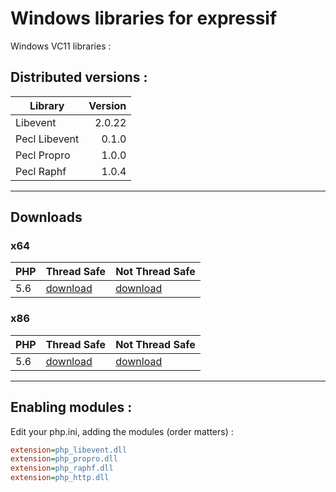 # Windows libraries for expressif

Windows VC11 libraries :

## Distributed versions :

| Library       | Version  |
|---------------|---------:|
| Libevent      |   2.0.22 |
| Pecl Libevent |    0.1.0 |
| Pecl Propro   |    1.0.0 |
| Pecl Raphf    |    1.0.4 |

---

## Downloads

### x64

| PHP      | Thread Safe | Not Thread Safe |
|----------|-------------|-----------------|
| 5.6      | [download](https://github.com/expressif/win-dist/archive/php-5.6-ts-x64.zip) | [download](https://github.com/expressif/win-dist/archive/php-5.6-nts-x64.zip)

### x86

| PHP      | Thread Safe | Not Thread Safe |
|----------|-------------|-----------------|
| 5.6      | [download](https://github.com/expressif/win-dist/archive/php-5.6-ts-x86.zip) | [download](https://github.com/expressif/win-dist/archive/php-5.6-nts-x86.zip)


---

## Enabling modules :

Edit your php.ini, adding the modules (order matters) :

```ini
extension=php_libevent.dll
extension=php_propro.dll
extension=php_raphf.dll
extension=php_http.dll
```